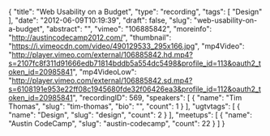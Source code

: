 {
  "title": "Web Usability on a Budget",
  "type": "recording",
  "tags": [
    "Design"
  ],
  "date": "2012-06-09T10:19:39",
  "draft": false,
  "slug": "web-usability-on-a-budget",
  "abstract": "",
  "vimeo": "106885842",
  "moreinfo": "http://austincodecamp2012.com/",
  "thumbnail": "https://i.vimeocdn.com/video/490129533_295x166.jpg",
  "mp4Video": "http://player.vimeo.com/external/106885842.hd.mp4?s=2107fc8f311d91666edb71814bddb5a554dc5498&profile_id=113&oauth2_token_id=20985841",
  "mp4VideoLow": "http://player.vimeo.com/external/106885842.sd.mp4?s=6108191e953e22ff08c1945680fde32f06426ea3&profile_id=112&oauth2_token_id=20985841",
  "recordingID": 569,
  "speakers": [
    {
      "name": "Tim Thomas",
      "slug": "tim-thomas",
      "bio": "",
      "count": 1
    }
  ],
  "ugtvtags": [
    {
      "name": "Design",
      "slug": "design",
      "count": 2
    }
  ],
  "meetups": [
    {
      "name": "Austin CodeCamp",
      "slug": "austin-codecamp",
      "count": 22
    }
  ]
}